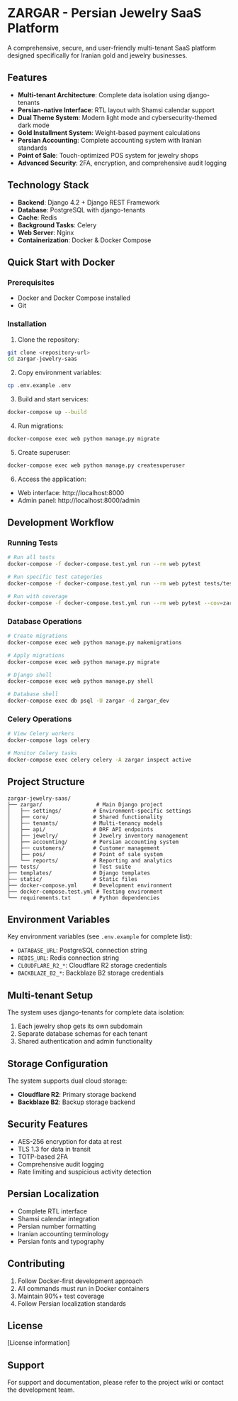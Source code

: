 # ZARGAR - Persian Jewelry SaaS Platform

A comprehensive, secure, and user-friendly multi-tenant SaaS platform designed specifically for Iranian gold and jewelry businesses.

## Features

- **Multi-tenant Architecture**: Complete data isolation using django-tenants
- **Persian-native Interface**: RTL layout with Shamsi calendar support
- **Dual Theme System**: Modern light mode and cybersecurity-themed dark mode
- **Gold Installment System**: Weight-based payment calculations
- **Persian Accounting**: Complete accounting system with Iranian standards
- **Point of Sale**: Touch-optimized POS system for jewelry shops
- **Advanced Security**: 2FA, encryption, and comprehensive audit logging

## Technology Stack

- **Backend**: Django 4.2 + Django REST Framework
- **Database**: PostgreSQL with django-tenants
- **Cache**: Redis
- **Background Tasks**: Celery
- **Web Server**: Nginx
- **Containerization**: Docker & Docker Compose

## Quick Start with Docker

### Prerequisites

- Docker and Docker Compose installed
- Git

### Installation

1. Clone the repository:
```bash
git clone <repository-url>
cd zargar-jewelry-saas
```

2. Copy environment variables:
```bash
cp .env.example .env
```

3. Build and start services:
```bash
docker-compose up --build
```

4. Run migrations:
```bash
docker-compose exec web python manage.py migrate
```

5. Create superuser:
```bash
docker-compose exec web python manage.py createsuperuser
```

6. Access the application:
- Web interface: http://localhost:8000
- Admin panel: http://localhost:8000/admin

## Development Workflow

### Running Tests

```bash
# Run all tests
docker-compose -f docker-compose.test.yml run --rm web pytest

# Run specific test categories
docker-compose -f docker-compose.test.yml run --rm web pytest tests/test_docker_health.py

# Run with coverage
docker-compose -f docker-compose.test.yml run --rm web pytest --cov=zargar --cov-report=html
```

### Database Operations

```bash
# Create migrations
docker-compose exec web python manage.py makemigrations

# Apply migrations
docker-compose exec web python manage.py migrate

# Django shell
docker-compose exec web python manage.py shell

# Database shell
docker-compose exec db psql -U zargar -d zargar_dev
```

### Celery Operations

```bash
# View Celery workers
docker-compose logs celery

# Monitor Celery tasks
docker-compose exec celery celery -A zargar inspect active
```

## Project Structure

```
zargar-jewelry-saas/
├── zargar/                 # Main Django project
│   ├── settings/          # Environment-specific settings
│   ├── core/              # Shared functionality
│   ├── tenants/           # Multi-tenancy models
│   ├── api/               # DRF API endpoints
│   ├── jewelry/           # Jewelry inventory management
│   ├── accounting/        # Persian accounting system
│   ├── customers/         # Customer management
│   ├── pos/               # Point of sale system
│   └── reports/           # Reporting and analytics
├── tests/                 # Test suite
├── templates/             # Django templates
├── static/                # Static files
├── docker-compose.yml     # Development environment
├── docker-compose.test.yml # Testing environment
└── requirements.txt       # Python dependencies
```

## Environment Variables

Key environment variables (see `.env.example` for complete list):

- `DATABASE_URL`: PostgreSQL connection string
- `REDIS_URL`: Redis connection string
- `CLOUDFLARE_R2_*`: Cloudflare R2 storage credentials
- `BACKBLAZE_B2_*`: Backblaze B2 storage credentials

## Multi-tenant Setup

The system uses django-tenants for complete data isolation:

1. Each jewelry shop gets its own subdomain
2. Separate database schemas for each tenant
3. Shared authentication and admin functionality

## Storage Configuration

The system supports dual cloud storage:

- **Cloudflare R2**: Primary storage backend
- **Backblaze B2**: Backup storage backend

## Security Features

- AES-256 encryption for data at rest
- TLS 1.3 for data in transit
- TOTP-based 2FA
- Comprehensive audit logging
- Rate limiting and suspicious activity detection

## Persian Localization

- Complete RTL interface
- Shamsi calendar integration
- Persian number formatting
- Iranian accounting terminology
- Persian fonts and typography

## Contributing

1. Follow Docker-first development approach
2. All commands must run in Docker containers
3. Maintain 90%+ test coverage
4. Follow Persian localization standards

## License

[License information]

## Support

For support and documentation, please refer to the project wiki or contact the development team.